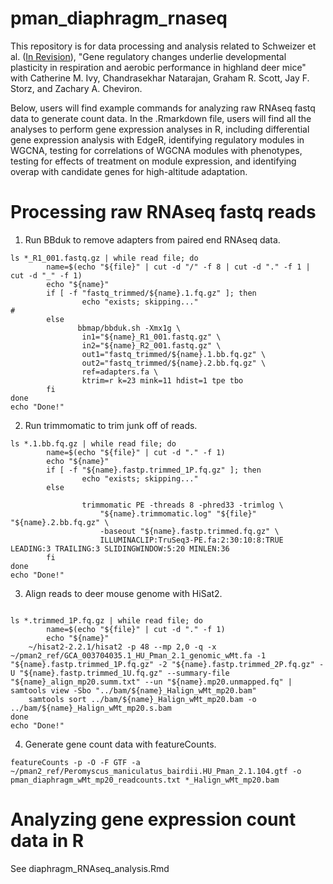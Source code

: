 # pman_diaphragm_rnaseq
This repository is for data processing and analysis related to Schweizer et al. ([In Revision](https://doi.org/10.1101/2022.09.24.509328)), "Gene regulatory changes underlie developmental plasticity in respiration and aerobic performance in highland deer mice" with Catherine M. Ivy, Chandrasekhar Natarajan, Graham R. Scott, Jay F. Storz, and Zachary A. Cheviron. 

Below, users will find example commands for analyzing raw RNAseq fastq data to generate count data. In the .Rmarkdown file, users will find all the analyses to perform gene expression analyses in R, including differential gene expression analysis with EdgeR, identifying regulatory modules in WGCNA, testing for correlations of WGCNA modules with phenotypes, testing for effects of treatment on module expression, and identifying overap with candidate genes for high-altitude adaptation. 

# Processing raw RNAseq fastq reads

1. Run BBduk to remove adapters from paired end RNAseq data. 

```{bash}
ls *_R1_001.fastq.gz | while read file; do
        name=$(echo "${file}" | cut -d "/" -f 8 | cut -d "." -f 1 | cut -d "_" -f 1)
        echo "${name}"                                                                  
        if [ -f "fastq_trimmed/${name}.1.fq.gz" ]; then
                echo "exists; skipping..."                              #
        else
               bbmap/bbduk.sh -Xmx1g \
                in1="${name}_R1_001.fastq.gz" \
                in2="${name}_R2_001.fastq.gz" \
                out1="fastq_trimmed/${name}.1.bb.fq.gz" \
                out2="fastq_trimmed/${name}.2.bb.fq.gz" \
                ref=adapters.fa \
                ktrim=r k=23 mink=11 hdist=1 tpe tbo
        fi
done         
echo "Done!"

```
2. Run trimmomatic to trim junk off of reads. 

```{unix}
ls *.1.bb.fq.gz | while read file; do 
        name=$(echo "${file}" | cut -d "." -f 1) 		
        echo "${name}" 
        if [ -f "${name}.fastp.trimmed_1P.fq.gz" ]; then 		
                echo "exists; skipping..."				
        else

                trimmomatic PE -threads 8 -phred33 -trimlog \
                	"${name}.trimmomatic.log" "${file}" "${name}.2.bb.fq.gz" \
                	-baseout "${name}.fastp.trimmed.fq.gz" \
                	ILLUMINACLIP:TruSeq3-PE.fa:2:30:10:8:TRUE LEADING:3 TRAILING:3 SLIDINGWINDOW:5:20 MINLEN:36 
        fi
done
echo "Done!"
```
3. Align reads to deer mouse genome with HiSat2. 

```{unix}

ls *.trimmed_1P.fq.gz | while read file; do 
        name=$(echo "${file}" | cut -d "." -f 1) 		
        echo "${name}" 									
	~/hisat2-2.2.1/hisat2 -p 48 --mp 2,0 -q -x ~/pman2_ref/GCA_003704035.1_HU_Pman_2.1_genomic_wMt.fa -1 "${name}.fastp.trimmed_1P.fq.gz" -2 "${name}.fastp.trimmed_2P.fq.gz" -U "${name}.fastp.trimmed_1U.fq.gz" --summary-file "${name}_align_mp20.summ.txt" --un "${name}.mp20.unmapped.fq" | samtools view -Sbo "../bam/${name}_Halign_wMt_mp20.bam" 
	samtools sort ../bam/${name}_Halign_wMt_mp20.bam -o ../bam/${name}_Halign_wMt_mp20.s.bam
done
echo "Done!" 

```

4. Generate gene count data with featureCounts. 

```{unix}
featureCounts -p -O -F GTF -a ~/pman2_ref/Peromyscus_maniculatus_bairdii.HU_Pman_2.1.104.gtf -o pman_diaphragm_wMt_mp20_readcounts.txt *_Halign_wMt_mp20.bam
```

# Analyzing gene expression count data in R

See diaphragm_RNAseq_analysis.Rmd
